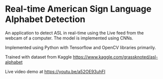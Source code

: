 # Real-time American Sign Language Alphabet Detection

An application to detect ASL in real-time using the Live feed from the webcam of a computer. The model is implemented using CNNs.


Implemented using Python with Tensorflow and OpenCV libraries primarily.


Trained with dataset from Kaggle <https://www.kaggle.com/grassknoted/asl-alphabet>

Live video demo at <https://youtu.be/a52OE93uhFI>